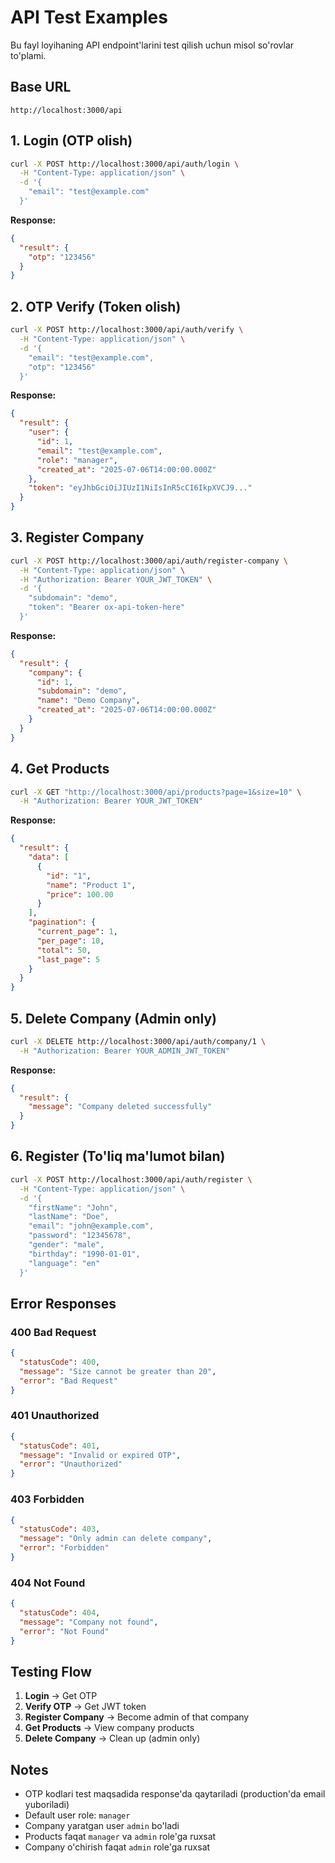 # API Test Examples

Bu fayl loyihaning API endpoint'larini test qilish uchun misol so'rovlar to'plami.

## Base URL
```
http://localhost:3000/api
```

## 1. Login (OTP olish)

```bash
curl -X POST http://localhost:3000/api/auth/login \
  -H "Content-Type: application/json" \
  -d '{
    "email": "test@example.com"
  }'
```

**Response:**
```json
{
  "result": {
    "otp": "123456"
  }
}
```

## 2. OTP Verify (Token olish)

```bash
curl -X POST http://localhost:3000/api/auth/verify \
  -H "Content-Type: application/json" \
  -d '{
    "email": "test@example.com",
    "otp": "123456"
  }'
```

**Response:**
```json
{
  "result": {
    "user": {
      "id": 1,
      "email": "test@example.com",
      "role": "manager",
      "created_at": "2025-07-06T14:00:00.000Z"
    },
    "token": "eyJhbGciOiJIUzI1NiIsInR5cCI6IkpXVCJ9..."
  }
}
```

## 3. Register Company

```bash
curl -X POST http://localhost:3000/api/auth/register-company \
  -H "Content-Type: application/json" \
  -H "Authorization: Bearer YOUR_JWT_TOKEN" \
  -d '{
    "subdomain": "demo",
    "token": "Bearer ox-api-token-here"
  }'
```

**Response:**
```json
{
  "result": {
    "company": {
      "id": 1,
      "subdomain": "demo",
      "name": "Demo Company",
      "created_at": "2025-07-06T14:00:00.000Z"
    }
  }
}
```

## 4. Get Products

```bash
curl -X GET "http://localhost:3000/api/products?page=1&size=10" \
  -H "Authorization: Bearer YOUR_JWT_TOKEN"
```

**Response:**
```json
{
  "result": {
    "data": [
      {
        "id": "1",
        "name": "Product 1",
        "price": 100.00
      }
    ],
    "pagination": {
      "current_page": 1,
      "per_page": 10,
      "total": 50,
      "last_page": 5
    }
  }
}
```

## 5. Delete Company (Admin only)

```bash
curl -X DELETE http://localhost:3000/api/auth/company/1 \
  -H "Authorization: Bearer YOUR_ADMIN_JWT_TOKEN"
```

**Response:**
```json
{
  "result": {
    "message": "Company deleted successfully"
  }
}
```

## 6. Register (To'liq ma'lumot bilan)

```bash
curl -X POST http://localhost:3000/api/auth/register \
  -H "Content-Type: application/json" \
  -d '{
    "firstName": "John",
    "lastName": "Doe",
    "email": "john@example.com",
    "password": "12345678",
    "gender": "male",
    "birthday": "1990-01-01",
    "language": "en"
  }'
```

## Error Responses

### 400 Bad Request
```json
{
  "statusCode": 400,
  "message": "Size cannot be greater than 20",
  "error": "Bad Request"
}
```

### 401 Unauthorized
```json
{
  "statusCode": 401,
  "message": "Invalid or expired OTP",
  "error": "Unauthorized"
}
```

### 403 Forbidden
```json
{
  "statusCode": 403,
  "message": "Only admin can delete company",
  "error": "Forbidden"
}
```

### 404 Not Found
```json
{
  "statusCode": 404,
  "message": "Company not found",
  "error": "Not Found"
}
```

## Testing Flow

1. **Login** → Get OTP
2. **Verify OTP** → Get JWT token  
3. **Register Company** → Become admin of that company
4. **Get Products** → View company products
5. **Delete Company** → Clean up (admin only)

## Notes

- OTP kodlari test maqsadida response'da qaytariladi (production'da email yuboriladi)
- Default user role: `manager`
- Company yaratgan user `admin` bo'ladi
- Products faqat `manager` va `admin` role'ga ruxsat
- Company o'chirish faqat `admin` role'ga ruxsat

